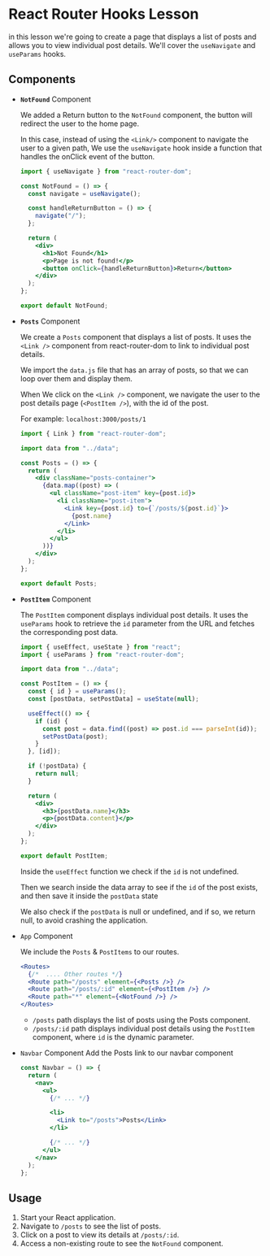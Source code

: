 # React Router Hooks Lesson

in this lesson we're going to create a page that displays a list of posts and allows you to view individual post details. We'll cover the `useNavigate` and `useParams` hooks.

## Components

- **`NotFound`** Component

  We added a Return button to the `NotFound` component, the button will redirect the user to the home
  page.

  In this case, instead of using the `<Link/>` component to navigate the user to a given path,
  We use the `useNavigate` hook inside a function that handles the onClick event of the button.

  ```jsx
  import { useNavigate } from "react-router-dom";

  const NotFound = () => {
    const navigate = useNavigate();

    const handleReturnButton = () => {
      navigate("/");
    };

    return (
      <div>
        <h1>Not Found</h1>
        <p>Page is not found!</p>
        <button onClick={handleReturnButton}>Return</button>
      </div>
    );
  };

  export default NotFound;
  ```

- **`Posts`** Component

  We create a `Posts` component that displays a list of posts. It uses the `<Link />` component from react-router-dom to link to individual post details.

  We import the `data.js` file that has an array of posts, so that we can loop over them and display them.

  When We click on the `<Link />` component, we navigate the user to the post details page (`<PostItem />`), with the id of the post.

  For example:
  `localhost:3000/posts/1`

  ```jsx
  import { Link } from "react-router-dom";

  import data from "../data";

  const Posts = () => {
    return (
      <div className="posts-container">
        {data.map((post) => (
          <ul className="post-item" key={post.id}>
            <li className="post-item">
              <Link key={post.id} to={`/posts/${post.id}`}>
                {post.name}
              </Link>
            </li>
          </ul>
        ))}
      </div>
    );
  };

  export default Posts;
  ```

- **`PostItem`** Component

  The `PostItem` component displays individual post details. It uses the `useParams` hook to retrieve the `id` parameter from the URL and fetches the corresponding post data.

  ```jsx
  import { useEffect, useState } from "react";
  import { useParams } from "react-router-dom";

  import data from "../data";

  const PostItem = () => {
    const { id } = useParams();
    const [postData, setPostData] = useState(null);

    useEffect(() => {
      if (id) {
        const post = data.find((post) => post.id === parseInt(id));
        setPostData(post);
      }
    }, [id]);

    if (!postData) {
      return null;
    }

    return (
      <div>
        <h3>{postData.name}</h3>
        <p>{postData.content}</p>
      </div>
    );
  };

  export default PostItem;
  ```

  Inside the `useEffect` function we check if the `id` is not undefined.

  Then we search inside the data array to see if the `id` of the post exists, and then save it inside the `postData` state

  We also check if the `postData` is null or undefined, and if so, we return null, to avoid crashing the application.

- `App` Component

  We include the `Posts` & `PostItems` to our routes.

  ```jsx
  <Routes>
    {/*  .... Other routes */}
    <Route path="/posts" element={<Posts />} />
    <Route path="/posts/:id" element={<PostItem />} />
    <Route path="*" element={<NotFound />} />
  </Routes>
  ```

  - `/posts` path displays the list of posts using the Posts component.
  - `/posts/:id` path displays individual post details using the `PostItem` component, where `id` is the dynamic parameter.

- `Navbar` Component
  Add the Posts link to our navbar component

  ```jsx
  const Navbar = () => {
    return (
      <nav>
        <ul>
          {/* ... */}

          <li>
            <Link to="/posts">Posts</Link>
          </li>

          {/* ... */}
        </ul>
      </nav>
    );
  };
  ```

## Usage

1. Start your React application.
2. Navigate to `/posts` to see the list of posts.
3. Click on a post to view its details at `/posts/:id`.
4. Access a non-existing route to see the `NotFound` component.
